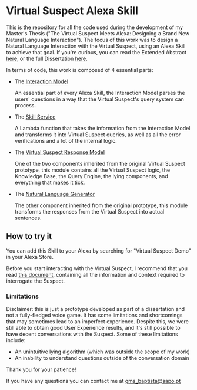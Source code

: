 # Virtual Suspect Alexa Skill

This is the repository for all the code used during the development of my Master's Thesis ("The Virtual Suspect Meets Alexa: Designing a Brand New Natural Language Interaction").
The focus of this work was to design a Natural Language Interaction with the Virtual Suspect, using an Alexa Skill to achieve that goal.
If you're curious, you can read the Extended Abstract [here](/docs/Resumo_Alargado_Goncalo_Baptista.pdf), or the full Dissertation [here](/docs/Dissertacao_Goncalo_Baptista.pdf).

In terms of code, this work is composed of 4 essential parts:

 - The [Interaction Model](/model)
 
     An essential part of every Alexa Skill, the Interaction Model parses the users' questions in a way that the Virtual Suspect's query system can process.
     
 - The [Skill Service](/VirtualSuspectLambda)
 
     A Lambda function that takes the information from the Interaction Model and transforms it into Virtual Suspect queries, as well as all the error verifications and a lot of the internal logic.
     
 - The [Virtual Suspect Response Model](/VirtualSuspect)
 
     One of the two components inherited from the original Virtual Suspect prototype, this module contains all the Virtual Suspect logic, the Knowledge Base, the Query Engine, the lying components, and everything that makes it tick.    
    
 - The [Natural Language Generator](/VirtualSuspectNaturalLanguage)
 
     The other component inherited from the original prototype, this module transforms the responses from the Virtual Suspect into actual sentences.
     
## How to try it

You can add this Skill to your Alexa by searching for "Virtual Suspect Demo" in your Alexa Store.

Before you start interacting with the Virtual Suspect, I recommend that you read [this document](https://docs.google.com/document/d/1fLmwlODrWwCj-fKYrzdj9xXMwXVt9U2qY7ZSw8JDmxM/edit?usp=sharing), containing all the information and context required to interrogate the Suspect.

### Limitations

Disclaimer: this is just a prototype developed as part of a dissertation and not a fully-fledged voice game. It has some limitations and shortcomings that may sometimes lead to an imperfect experience. Despite this, we were still able to obtain good User Experience results, and it's still possible to have decent conversations with the Suspect.
Some of these limitations include:
 - An unintuitive lying algorithm (which was outside the scope of my work)
 - An inability to understand questions outside of the conversation domain

Thank you for your patience!

If you have any questions you can contact me at gms_baptista@sapo.pt